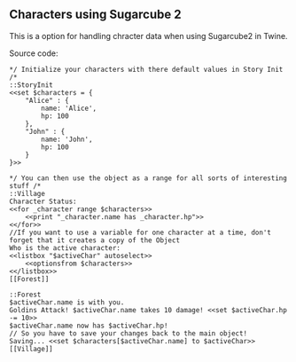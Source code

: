 ## Characters using Sugarcube 2
This is a option for handling chracter data when using Sugarcube2 in Twine.

Source code:

    */ Initialize your characters with there default values in Story Init /*
    ::StoryInit
    <<set $characters = {
        "Alice" : {
            name: 'Alice',
            hp: 100
        },
        "John" : {
            name: 'John',
            hp: 100
        }
    }>>
    
    */ You can then use the object as a range for all sorts of interesting stuff /*
    ::Village
    Character Status:
    <<for _character range $characters>>
        <<print "_character.name has _character.hp">>
    <</for>>
    //If you want to use a variable for one character at a time, don't forget that it creates a copy of the Object
    Who is the active character:
    <<listbox "$activeChar" autoselect>>
        <<optionsfrom $characters>>
    <</listbox>>
    [[Forest]]
    
    ::Forest
    $activeChar.name is with you.
    Goldins Attack! $activeChar.name takes 10 damage! <<set $activeChar.hp -= 10>>
    $activeChar.name now has $activeChar.hp!
    // So you have to save your changes back to the main object!
    Saving... <<set $characters[$activeChar.name] to $activeChar>>
    [[Village]]
